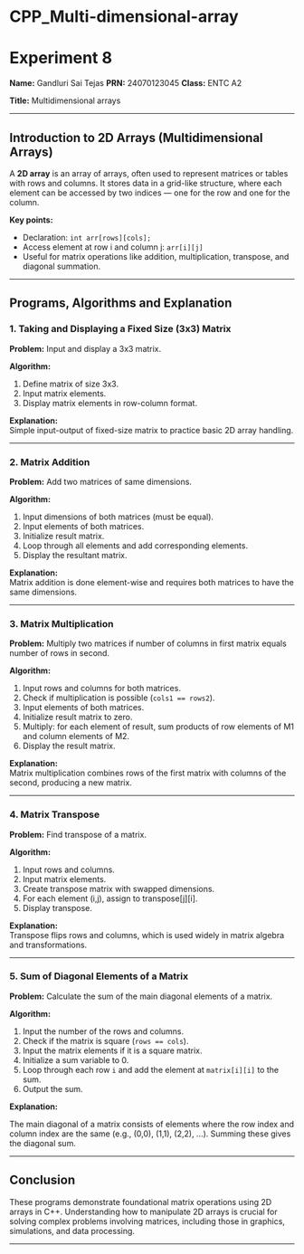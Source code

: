 # CPP_Multi-dimensional-array

# Experiment 8   
**Name:** Gandluri Sai Tejas
**PRN:** 24070123045
**Class:** ENTC A2

**Title:** Multidimensional arrays

---

## Introduction to 2D Arrays (Multidimensional Arrays)

A **2D array** is an array of arrays, often used to represent matrices or tables with rows and columns. It stores data in a grid-like structure, where each element can be accessed by two indices — one for the row and one for the column.

**Key points:**

- Declaration: `int arr[rows][cols];`
- Access element at row i and column j: `arr[i][j]`
- Useful for matrix operations like addition, multiplication, transpose, and diagonal summation.

---

## Programs, Algorithms and Explanation

### 1. Taking and Displaying a Fixed Size (3x3) Matrix

**Problem:** Input and display a 3x3 matrix.

**Algorithm:**

1. Define matrix of size 3x3.
2. Input matrix elements.
3. Display matrix elements in row-column format.

**Explanation:**  
Simple input-output of fixed-size matrix to practice basic 2D array handling.

---

### 2. Matrix Addition

**Problem:** Add two matrices of same dimensions.

**Algorithm:**

1. Input dimensions of both matrices (must be equal).
2. Input elements of both matrices.
3. Initialize result matrix.
4. Loop through all elements and add corresponding elements.
5. Display the resultant matrix.

**Explanation:**  
Matrix addition is done element-wise and requires both matrices to have the same dimensions.

---

### 3. Matrix Multiplication

**Problem:** Multiply two matrices if number of columns in first matrix equals number of rows in second.

**Algorithm:**

1. Input rows and columns for both matrices.
2. Check if multiplication is possible (`cols1 == rows2`).
3. Input elements of both matrices.
4. Initialize result matrix to zero.
5. Multiply: for each element of result, sum products of row elements of M1 and column elements of M2.
6. Display the result matrix.

**Explanation:**  
Matrix multiplication combines rows of the first matrix with columns of the second, producing a new matrix.

---

### 4. Matrix Transpose

**Problem:** Find transpose of a matrix.

**Algorithm:**

1. Input rows and columns.
2. Input matrix elements.
3. Create transpose matrix with swapped dimensions.
4. For each element (i,j), assign to transpose[j][i].
5. Display transpose.

**Explanation:**  
Transpose flips rows and columns, which is used widely in matrix algebra and transformations.

---

### 5. Sum of Diagonal Elements of a Matrix

**Problem:** Calculate the sum of the main diagonal elements of a matrix.

**Algorithm:**

1. Input the number of the rows and columns.
2. Check if the matrix is square (`rows == cols`).
3. Input the matrix elements if it is a square matrix.
4. Initialize a sum variable to 0.
5. Loop through each row `i` and add the element at `matrix[i][i]` to the sum.
6. Output the sum.

**Explanation:**

The main diagonal of a matrix consists of elements where the row index and column index are the same (e.g., (0,0), (1,1), (2,2), ...). Summing these gives the diagonal sum.

---


## Conclusion

These programs demonstrate foundational matrix operations using 2D arrays in C++. Understanding how to manipulate 2D arrays is crucial for solving complex problems involving matrices, including those in graphics, simulations, and data processing.

---

